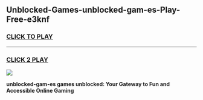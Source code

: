 
## Unblocked-Games-unblocked-gam-es-Play-Free-e3knf
<h3>
<a href="https://premium76.site?title=unblocked-gam-es&ref=21A">CLICK TO PLAY</a></h3>
<hr>

<h3>
<a href="https://premium76.site?title=unblocked-gam-es&ref=21A">CLICK 2 PLAY</a>
  
</h3>

<a href="https://premium76.site?title=unblocked-gam-es&ref=21A"><img src="https://clearcache.store/games.png"></a>


**unblocked-gam-es games unblocked: Your Gateway to Fun and Accessible Online Gaming**
